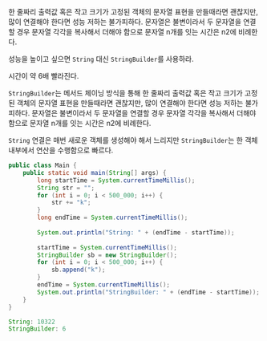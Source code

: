 한 줄짜리 출력값 혹은 작고 크기가 고정된 객체의 문자열 표현을 만들때라면 괜찮지만, 많이 연결해야 한다면 성능 저하는 불가피하다. 문자열은 불변이라서 두 문자열을 연결할 경우 문자열 각각을 복사해서 더해야 함으로 문자열 n개를 잇는 시간은 n2에 비례한다.



성능을 높이고 싶으면 `String` 대신 `StringBuilder`를 사용하라.

시간이 약 6배 빨라진다.

`StringBuilder`는 메서드 체이닝 방식을 통해 한 줄짜리 출력값 혹은 작고 크기가 고정된 객체의 문자열 표현을 만들때라면 괜찮지만, 많이 연결해야 한다면 성능 저하는 불가피하다. 문자열은 불변이라서 두 문자열을 연결할 경우 문자열 각각을 복사해서 더해야 함으로 문자열 n개를 잇는 시간은 n2에 비례한다.



`String` 연결은 매번 새로운 객체를 생성해야 해서 느리지만 `StringBuilder`는 한 객체 내부에서 연산을 수행함으로 빠르다.



```java
public class Main {
    public static void main(String[] args) {
        long startTime = System.currentTimeMillis();
        String str = "";
        for (int i = 0; i < 500_000; i++) {
            str += "k";
        }
        long endTime = System.currentTimeMillis();
    
        System.out.println("String: " + (endTime - startTime));
    
        startTime = System.currentTimeMillis();
        StringBuilder sb = new StringBuilder();
        for (int i = 0; i < 500_000; i++) {
            sb.append("k");
        }
        endTime = System.currentTimeMillis();
        System.out.println("StringBuilder: " + (endTime - startTime));
    }
}

String: 10322
StringBuilder: 6
```
